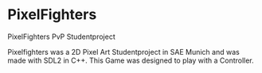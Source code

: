 # PixelFighters
PixelFighters PvP Studentproject

Pixelfighters was a 2D Pixel Art Studentproject in SAE Munich and was made with SDL2 in C++.
This Game was designed to play with a Controller.
